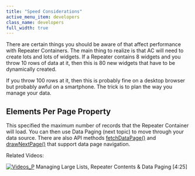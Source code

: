 ```yaml
---
title: "Speed Considerations"
active_menu_item: developers
class_name: developers
full_width: true
---
```



There are certain things you should be aware of that affect performance with Repeater Containers. The main thing to realize is that AC will need to create lots and lots of widgets. If a Repeater contains 8 widgets and you throw 10 rows of data at it, then this is 80 new widgets that have to be dynamically created.

If you throw 100 rows at it, then this is probably fine on a desktop browser but probably awful on a smartphone. The trick is to plan the way you manage your data.

## Elements Per Page Property

This specified the maximum number of records that the Repeater Container will load. You can then use Data Paging (next topic) to move through your data source. There are also API methods [fetchDataPage()](../../../../scripting-apis/client-api/data-view-functions/fetchdatapage) and [drawNextPage()](../../../../scripting-apis/client-api/widget-object-functions/repeater-grid/drawnextpage) that support data page navigation.

Related Videos:

[![Videos\_P](/img/docs/videos_p.png)](http://www.youtube.com/v/Bq6PinoEIA8?autoplay=1&hd=1&fs=1&showsearch=0&rel=0&) Managing Large Lists, Repeater Contents & Data Paging [4:25]
